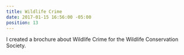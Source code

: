 ```yaml
---
title: Wildlife Crime
date: 2017-01-15 16:56:00 -05:00
position: 13
---
```


I created a brochure about Wildlife Crime for the Wildlife Conservation Society.